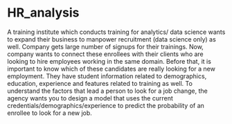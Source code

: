 # HR_analysis
A training institute which conducts training for analytics/ data science wants to expand their business to manpower recruitment (data science only) as well.  Company gets large number of signups for their trainings. Now, company wants to connect these enrollees with their clients who are looking to hire employees working in the same domain. Before that, it is important to know which of these candidates are really looking for a new employment. They have student information related to demographics, education, experience and features related to training as well.  To understand the factors that lead a person to look for a job change, the agency wants you to design a model that uses the current credentials/demographics/experience to predict the probability of an enrollee to look for a new job.
